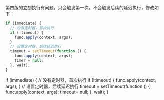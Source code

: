 第四版的立刻执行有问题，只会触发第一次，不会触发后续的延迟执行，修改如下：
```javascript
if (immediate) {
  // 没有定时器，首次执行
  if (!timeout) {
    func.apply(context, args);
  }
  // 设置定时器，后续延迟执行
  timeout = setTimeout(function () {
    func.apply(context, args);
    timer = null;
  }, wait);
}
```
if (immediate) {
  // 没有定时器，首次执行
  if (!timeout) {
    func.apply(context, args);
  }
  // 设置定时器，后续延迟执行
  timeout = setTimeout(function () {
    func.apply(context, args);
    timeout= null;
  }, wait);
}
